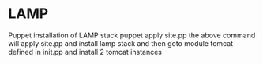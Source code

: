 # LAMP
Puppet installation of LAMP stack
puppet apply site.pp
the above command will apply site.pp and install lamp stack and then goto module tomcat defined in init.pp and install 2 tomcat instances
